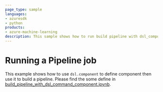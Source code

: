 ```yaml
---
page_type: sample
languages:
- azuresdk
- python
products:
- azure-machine-learning
description: This sample shows how to run build pipeline with dsl_component.
---
```


# Running a Pipeline job
This example shows how to use `dsl.component` to define component then use it to build a pipeline.
Please find the some define in [build_pipeline_with_dsl_command_component.ipynb](sdk\jobs\pipelines\2a_build_pipeline_with_dsl_component\build_pipeline_with_dsl_command_component.ipynb).